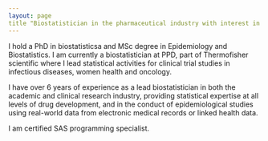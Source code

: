 ```yaml
---
layout: page
title "Biostatistician in the pharmaceutical industry with interest in phase I/II/II clinical trials and real World Data for observational research"
---
```




I hold a PhD in biostatisticsa and MSc degree in Epidemiology and Biostatistics. I am currently a biostatistician at PPD, 
part of Thermofisher scientific where I lead statistical activities for clinical trial studies in infectious diseases, 
women health and oncology.

I have over 6 years of experience as a lead biostatistician in both the academic and clinical research industry, providing 
statistical expertise at all levels of drug development, and in the conduct of epidemiological studies using real-world data
from electronic medical records or linked health data.

I am certified SAS programming specialist.
